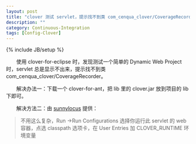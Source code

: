 ```yaml
---
layout: post
title: "clover 测试 servlet，提示找不到类 com_cenqua_clover/CoverageRecorder 的解决方法"
description: ""
category: Continuous-Integration
tags: [Config-Clover]
---
```

{% include JB/setup %}

　　使用 clover-for-eclipse 时，发现测试一个简单的 Dynamic Web Project 时，servlet 总是显示不出来，提示找不到类 com_cenqua_clover/CoverageRecorder。  

　　解决办法一：下载一个 clover-for-ant，把 lib 里的 clover.jar 放到项目的 lib 下即可。  

　　解决方法二：由 [sunnylocus](http://sunnylocus.iteye.com/) 提供：

> 不用这么复杂，Run ->Run Configurations 选择你运行此 servlet 的 web 容器，点选 classpath 选项卡，在 User Entries 加 CLOVER_RUNTIME 环境变量